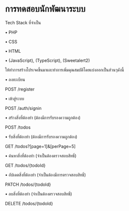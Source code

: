 # การทดสอบนักพัฒนาระบบ

Tech Stack ที่จำเป็น

• PHP

• CSS

• HTML

• (JavaScript), (TypeScript), (Sweetalert2)

ให้ทำการสร้างโปรเจคขึ้นมาและทำการเพิ่มคุณสมบัติโดยแบ่งออกเป็นส่วนๆดังนี้

• ลงทะเบียน

POST /register

• เข้าสู่ระบบ

POST /auth/signin

• สร้างสิ่งที่ต้องทำ (ต้องมีการรับรองความถูกต้อง)

POST /todos

• รับสิ่งที่ต้องทำ (ต้องมีการรับรองความถูกต้อง)

GET /todos?[page=1]&[perPage=5]

• ค้นหาสิ่งที่ต้องทำ (จำเป็นต้องตรวจสอบสิทธิ์)

GET /todos/{todoId}

• อัปเดตสิ่งที่ต้องทำ (จำเป็นต้องมีการตรวจสอบสิทธิ์)

PATCH /todos/{todoId}

• ลบสิ่งที่ต้องทำ (จำเป็นต้องตรวจสอบสิทธิ์)

DELETE /todos/{todoId}
